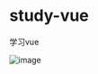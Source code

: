 # study-vue
学习vue

![image](https://github.com/2275698462/study-vue/assets/109220037/e95fe715-0beb-4511-8154-07c8b54f3dd8)
